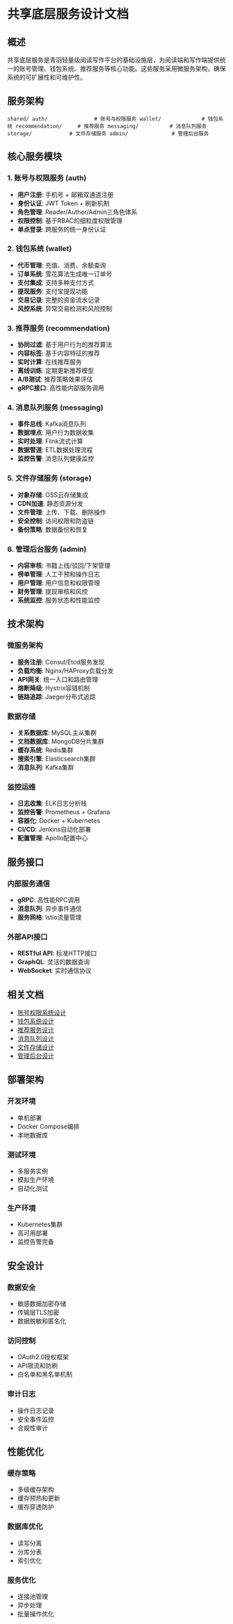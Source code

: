 # 共享底层服务设计文档

## 概述

共享底层服务是青羽轻量级阅读写作平台的基础设施层，为阅读端和写作端提供统一的账号管理、钱包系统、推荐服务等核心功能。这些服务采用微服务架构，确保系统的可扩展性和可维护性。

## 服务架构

`
shared/
 auth/               # 账号与权限服务
 wallet/             # 钱包系统
 recommendation/     # 推荐服务
 messaging/          # 消息队列服务
 storage/            # 文件存储服务
 admin/              # 管理后台服务
`

## 核心服务模块

### 1. 账号与权限服务 (auth)
- **用户注册**: 手机号 + 邮箱双通道注册
- **身份认证**: JWT Token + 刷新机制
- **角色管理**: Reader/Author/Admin三角色体系
- **权限控制**: 基于RBAC的细粒度权限管理
- **单点登录**: 跨服务的统一身份认证

### 2. 钱包系统 (wallet)
- **代币管理**: 充值、消费、余额查询
- **订单系统**: 雪花算法生成唯一订单号
- **支付集成**: 支持多种支付方式
- **提现服务**: 支付宝提现功能
- **交易记录**: 完整的资金流水记录
- **风控系统**: 异常交易检测和风险控制

### 3. 推荐服务 (recommendation)
- **协同过滤**: 基于用户行为的推荐算法
- **内容标签**: 基于内容特征的推荐
- **实时计算**: 在线推荐服务
- **离线训练**: 定期更新推荐模型
- **A/B测试**: 推荐策略效果评估
- **gRPC接口**: 高性能内部服务调用

### 4. 消息队列服务 (messaging)
- **事件总线**: Kafka消息队列
- **数据埋点**: 用户行为数据收集
- **实时处理**: Flink流式计算
- **数据管道**: ETL数据处理流程
- **监控告警**: 消息队列健康监控

### 5. 文件存储服务 (storage)
- **对象存储**: OSS云存储集成
- **CDN加速**: 静态资源分发
- **文件管理**: 上传、下载、删除操作
- **安全控制**: 访问权限和防盗链
- **备份策略**: 数据备份和恢复

### 6. 管理后台服务 (admin)
- **内容审核**: 书籍上线/驳回/下架管理
- **榜单管理**: 人工干预和操作日志
- **用户管理**: 用户信息和权限管理
- **财务管理**: 提现审核和风控
- **系统监控**: 服务状态和性能监控

## 技术架构

### 微服务架构
- **服务注册**: Consul/Etcd服务发现
- **负载均衡**: Nginx/HAProxy负载分发
- **API网关**: 统一入口和路由管理
- **熔断降级**: Hystrix容错机制
- **链路追踪**: Jaeger分布式追踪

### 数据存储
- **关系数据库**: MySQL主从集群
- **文档数据库**: MongoDB分片集群
- **缓存系统**: Redis集群
- **搜索引擎**: Elasticsearch集群
- **消息队列**: Kafka集群

### 监控运维
- **日志收集**: ELK日志分析栈
- **监控告警**: Prometheus + Grafana
- **容器化**: Docker + Kubernetes
- **CI/CD**: Jenkins自动化部署
- **配置管理**: Apollo配置中心

## 服务接口

### 内部服务通信
- **gRPC**: 高性能RPC调用
- **消息队列**: 异步事件通信
- **服务网格**: Istio流量管理

### 外部API接口
- **RESTful API**: 标准HTTP接口
- **GraphQL**: 灵活的数据查询
- **WebSocket**: 实时通信协议

## 相关文档

- [账号权限系统设计](./账号权限系统设计.md)
- [钱包系统设计](./钱包系统设计.md)
- [推荐服务设计](./推荐服务设计.md)
- [消息队列设计](./消息队列设计.md)
- [文件存储设计](./文件存储设计.md)
- [管理后台设计](./管理后台设计)

## 部署架构

### 开发环境
- 单机部署
- Docker Compose编排
- 本地数据库

### 测试环境
- 多服务实例
- 模拟生产环境
- 自动化测试

### 生产环境
- Kubernetes集群
- 高可用部署
- 监控告警完备

## 安全设计

### 数据安全
- 敏感数据加密存储
- 传输层TLS加密
- 数据脱敏和匿名化

### 访问控制
- OAuth2.0授权框架
- API限流和防刷
- 白名单和黑名单机制

### 审计日志
- 操作日志记录
- 安全事件监控
- 合规性审计

## 性能优化

### 缓存策略
- 多级缓存架构
- 缓存预热和更新
- 缓存穿透防护

### 数据库优化
- 读写分离
- 分库分表
- 索引优化

### 服务优化
- 连接池管理
- 异步处理
- 批量操作优化
